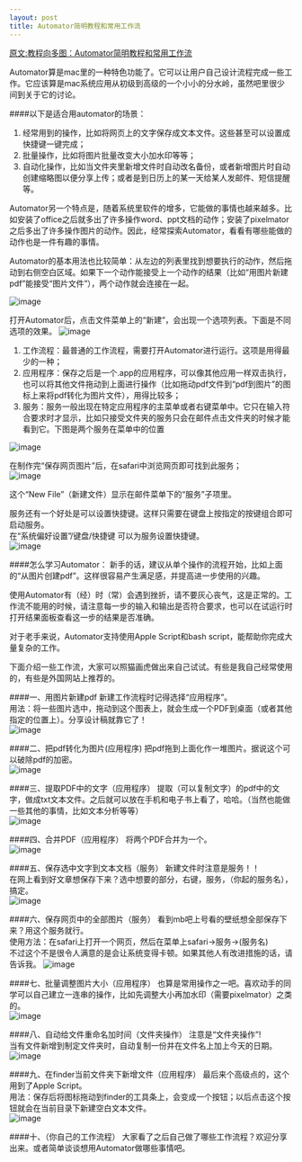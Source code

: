```yaml
---
layout: post
title: Automator简明教程和常用工作流
---
```


[原文:教程向多图：Automator简明教程和常用工作流](http://tieba.baidu.com/p/3238095038?pn=1)

Automator算是mac里的一种特色功能了。它可以让用户自己设计流程完成一些工作。它应该算是mac系统应用从初级到高级的一个小小的分水岭，虽然吧里很少间到关于它的讨论。


####以下是适合用automator的场景：   
1. 经常用到的操作，比如将网页上的文字保存成文本文件。这些甚至可以设置成快捷键一键完成；
2. 批量操作，比如将图片批量改变大小加水印等等；
3. 自动化操作，比如当文件夹里新增文件时自动改名备份，或者新增图片时自动创建缩略图以便分享上传；或者是到日历上的某一天给某人发邮件、短信提醒等。

Automator另一个特点是，随着系统里软件的增多，它能做的事情也越来越多。比如安装了office之后就多出了许多操作word、ppt文档的动作；安装了pixelmator之后多出了许多操作图片的动作。因此，经常探索Automator，看看有哪些能做的动作也是一件有趣的事情。

Automator的基本用法也比较简单：从左边的列表里找到想要执行的动作，然后拖动到右侧空白区域。如果下一个动作能接受上一个动作的结果（比如“用图片新建pdf”能接受“图片文件”），两个动作就会连接在一起。   

![image](../postResource/Automator/472c3cfae6cd7b8904eaa3a40c2442a7d9330e3a.jpg)

打开Automator后，点击文件菜单上的“新建”，会出现一个选项列表。下面是不同选项的效果。
![image](../postResource/Automator/5bd7cacec3fdfc0313577b9fd73f8794a4c22691.jpg)

1. 工作流程：最普通的工作流程，需要打开Automator进行运行。这项是用得最少的一种；
2. 应用程序：保存之后是一个.app的应用程序，可以像其他应用一样双击执行，也可以将其他文件拖动到上面进行操作（比如拖动pdf文件到“pdf到图片”的图标上来将pdf转化为图片文件），用得比较多；
3. 服务：服务一般出现在特定应用程序的主菜单或者右键菜单中。它只在输入符合要求时才显示，比如只接受文件夹的服务只会在邮件点击文件夹的时候才能看到它。下图是两个服务在菜单中的位置    

![image](../postResource/Automator/11a0af1ea8d3fd1f29653a1d334e251f95ca5f50.jpg)
  

在制作完“保存网页图片”后，在safari中浏览网页即可找到此服务；   
![image](../postResource/Automator/83135a43fbf2b2118a401d69c98065380cd78e52.jpg)

这个“New File”（新建文件）显示在邮件菜单下的“服务”子项里。


服务还有一个好处是可以设置快捷键。这样只需要在键盘上按指定的按键组合即可启动服务。   
在“系统偏好设置”/键盘/快捷键 可以为服务设置快捷键。   
![image](../postResource/Automator/5bd7cacec3fdfc0313137b9fd73f8794a4c2265d.jpg)

####怎么学习Automator：
新手的话，建议从单个操作的流程开始，比如上面的“从图片创建pdf”。这样很容易产生满足感，并提高进一步使用的兴趣。


使用Automator有（经）时（常）会遇到挫折，请不要灰心丧气，这是正常的。工作流不能用的时候，请注意每一步的输入和输出是否符合要求，也可以在试运行时打开结果面板查看这一步的结果是否准确。


对于老手来说，Automator支持使用Apple Script和bash script，能帮助你完成大量复杂的工作。


下面介绍一些工作流，大家可以照猫画虎做出来自己试试。有些是我自己经常使用的，有些是外国网站上推荐的。   

####一、用图片新建pdf
新建工作流程时记得选择“应用程序”。   
用法：将一些图片选中，拖动到这个图表上，就会生成一个PDF到桌面（或者其他指定的位置上）。分享设计稿就靠它了！   
![image](../postResource/Automator/d18cd033c895d1430d257c0470f082025aaf0775.jpg)

####二、把pdf转化为图片(应用程序)
把pdf拖到上面化作一堆图片。据说这个可以破除pdf的加密。   
![image](../postResource/Automator/12e030dbb6fd526641aba433a818972bd50736c4.jpg)

####三、提取PDF中的文字（应用程序）
提取（可以复制文字）的pdf中的文字，做成txt文本文件。之后就可以放在手机和电子书上看了，哈哈。（当然也能做一些其他的事情，比如文本分析等等）   
![image](../postResource/Automator/a3652c1f95cad1c8c97864007c3e6709c83d5185.jpg)

####四、合并PDF（应用程序）
将两个PDF合并为一个。    
![image](../postResource/Automator/5a1679cf3bc79f3d8e1e7c17b9a1cd11738b29c1.jpg)
   
####五、保存选中文字到文本文档（服务）
新建文件时注意是服务！！    
在网上看到好文章想保存下来？选中想要的部分，右键，服务，（你起的服务名），搞定。    
![image](../postResource/Automator/5cd717178a82b901f2725b14708da9773812efe2.jpg)

####六、保存网页中的全部图片（服务）
看到mb吧上号看的壁纸想全部保存下来？用这个服务就行。    
使用方法：在safari上打开一个网页，然后在菜单上safari->服务->(服务名)   
不过这个不是很令人满意的是会让系统变得卡顿。如果其他人有改进措施的话，请告诉我。
![image](../postResource/Automator/0400dd0735fae6cde36633460cb30f2443a70ff6.jpg)
    
####七、批量调整图片大小（应用程序）
也算是常用操作之一吧。喜欢动手的同学可以自己建立一连串的操作，比如先调整大小再加水印（需要pixelmator）之类的。   
![image](../postResource/Automator/4e7f5f4e9258d109e92a3195d258ccbf6d814df3.jpg)

####八、自动给文件重命名加时间（文件夹操作）
注意是“文件夹操作”!   
当有文件新增到制定文件夹时，自动复制一份并在文件名上加上今天的日期。
![image](../postResource/Automator/d9bbff03738da97782721d0cb351f8198618e360.jpg)

####九、在finder当前文件夹下新增文件（应用程序）
最后来个高级点的，这个用到了Apple Script。    
用法：保存后将图标拖动到finder的工具条上，会变成一个按钮；以后点击这个按钮就会在当前目录下新建空白文本文件。    
![image](../postResource/Automator/aa39ba1bb051f8193920986dd9b44aed2e73e7b8.jpg)

####十、（你自己的工作流程）
大家看了之后自己做了哪些工作流程？欢迎分享出来。或者简单谈谈想用Automator做哪些事情吧。    





